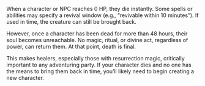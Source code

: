 When a character or NPC reaches 0 HP, they die instantly. Some spells or abilities may specify a revival window (e.g., “revivable within 10 minutes”). If used in time, the creature can still be brought back.

However, once a character has been dead for more than 48 hours, their soul becomes unreachable. No magic, ritual, or divine act, regardless of power, can return them. At that point, death is final.

This makes healers, especially those with resurrection magic, critically important to any adventuring party. If your character dies and no one has the means to bring them back in time, you’ll likely need to begin creating a new character.